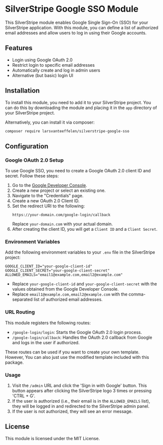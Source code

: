 # SilverStripe Google SSO Module

This SilverStripe module enables Google Single Sign-On (SSO) for your SilverStripe application. With this module, you can define a list of authorized email addresses and allow users to log in using their Google accounts.

## Features
- Login using Google OAuth 2.0
- Restrict login to specific email addresses
- Automatically create and log in admin users
- Alternative (but basic) login UI

## Installation

To install this module, you need to add it to your SilverStripe project. You can do this by downloading the module and placing it in the `app` directory of your SilverStripe project.

Alternatively, you can install it via composer:

```bash
composer require larsvanteeffelen/silverstripe-google-sso
```

## Configuration

### Google OAuth 2.0 Setup

To use Google SSO, you need to create a Google OAuth 2.0 client ID and secret. Follow these steps:

1. Go to the [Google Developer Console](https://console.developers.google.com/).
2. Create a new project or select an existing one.
3. Navigate to the "Credentials" page.
4. Create a new OAuth 2.0 Client ID.
5. Set the redirect URI to the following:
   ```
   https://your-domain.com/google-login/callback
   ```
   Replace `your-domain.com` with your actual domain.
6. After creating the client ID, you will get a `Client ID` and a `Client Secret`.

### Environment Variables

Add the following environment variables to your `.env` file in the SilverStripe project:

```
GOOGLE_CLIENT_ID="your-google-client-id"
GOOGLE_CLIENT_SECRET="your-google-client-secret"
ALLOWED_EMAILS="email1@example.com,email2@example.com"
```

- Replace `your-google-client-id` and `your-google-client-secret` with the values obtained from the Google Developer Console.
- Replace `email1@example.com,email2@example.com` with the comma-separated list of authorized email addresses.

### URL Routing

This module registers the following routes:

- `/google-login/login`: Starts the Google OAuth 2.0 login process.
- `/google-login/callback`: Handles the OAuth 2.0 callback from Google and logs in the user if authorized.

These routes can be used if you want to create your own template. However, You can also just use the modified template included with this package.

### Usage

1. Visit the `/admin` URL and click the 'Sign in with Google' button. This button appears after clicking the SilverStripe logo 3 times or pressing 'CTRL + G'.
2. If the user is authorized (i.e., their email is in the `ALLOWED_EMAILS` list), they will be logged in and redirected to the SilverStripe admin panel.
3. If the user is not authorized, they will see an error message.

## License

This module is licensed under the MIT License.
